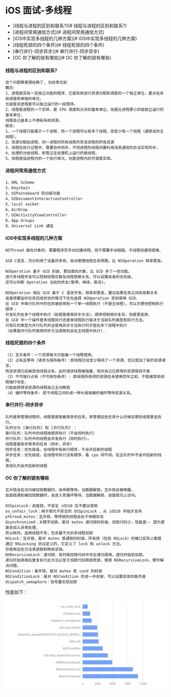 # iOS 面试-多线程

- [线程与进程的区别和联系?](# 线程与进程的区别和联系?)
- [进程间常用通信方式](# 进程间常用通信方式)
- [iOS中实现多线程的几种方案](# iOS中实现多线程的几种方案)
- [线程死锁的四个条件](# 线程死锁的四个条件)
- [串行并行-同步异步](# 串行并行-同步异步)
- [OC 你了解的锁有哪些](# OC 你了解的锁有哪些)

#### 线程与进程的区别和联系?
```
这个问题算是很经典了, 也经常见到
概念:
1、进程是具有一定独立功能的程序、它是系统进行资源分配和调度的一个独立单位，重点在系统调度和单独的单位，
也就是说进程是可以独立运行的一段程序。    
2、线程是进程的一个实体，是 CPU 调度和分派的基本单位，他是比进程更小的能独立运行的基本单位，
线程自己基本上不拥有系统资源。
联系:
1、一个线程只能属于一个进程，而一个进程可以有多个线程，但至少有一个线程（通常说的主线程）。    
2、资源分配给进程，同一进程的所有线程共享该进程的所有资源
3、线程在执行过程中，需要协作同步。不同进程的线程间要利用消息通信的办法实现同步。    
4、处理机分给线程，即真正在处理机上运行的是线程。   
5、线程是指进程内的一个执行单元，也是进程内的可调度实体。
```
#### 进程间常用通信方式
```
1、URL Scheme
2、Keychain
3、UIPasteboard 剪切板功能
4、UIDocumentInteractionController
5、local socket
6、AirDrop
7、UIActivityViewController
8、App Groups
9、Universal Link 通连
```
#### iOS中实现多线程的几种方案
```
NSThread 面向对象的，需要程序员手动创建线程，但不需要手动销毁。子线程间通信很难。

GCD C语言，充分利用了设备的多核，自动管理线程生命周期。比 NSOperation 效率更高。

NSOperation 基于 GCD 封装，更加面向对象，比 GCD 多了一些功能。
进行多线程开发可以控制线程总数及线程依赖关系，可以设置自身的优先级，
还可以判断 Operation 当前的状态(暂停，继续，取消)。

NSOperation 相比 GCD 基于 C 语言开发，效率却更高，建议如果任务之间有依赖关系
或者想要监听任务完成状态的情况下优先选择 NSOperation 否则使用 GCD.
在 GCD 中串行队列中的任务被安排到一个单一线程执行（不是主线程），可以方便地控制执行顺序；
并发队列在多个线程中执行（前提是使用异步方法），顺序控制相对复杂，但是更高效.
在 GCD 中一个操作是多线程执行还是单线程执行取决于当前队列类型和执行方法，
只有队列类型为并行队列并且使用异步方法执行时才能在多个线程中执行
（如果是并行队列使用同步方法调用则会在主线程中执行).
```
#### 线程死锁的四个条件
```
（1）互斥条件：一个资源每次只能被一个线程使用。
（2）占有且等待（请求与保持条件）：即线程已经至少保持了一个资源，但又提出了新的资源请求，
而该资源已经被其他线程占有，此时请求线程被阻塞，但对自己已获得的资源保持不放
（3）不可强行占有（不可剥夺条件）: 即线程所获得的资源在未使用完毕之前，不能被其他线程强行夺走，
只能由获得该资源的线程自己主动释放
（4）循环等待条件: 若干线程之间形成一种头尾相接的循环等待资源关系。
```
#### 串行并行-同步异步
```
队列是来管理线程的，线程里面放着很多的任务，来管理这些任务什么时候在哪些线程里去执行。
队列分为 [串行队列] 和 [并行队列] ：
串行队列：队列中的线程按顺序执行（不会同时执行）
并行队列：队列中的线程会并发执行（同时执行）。
线程里面有非常多的任务（同步，异步）
同步任务：优先级高，在线程中有执行顺序，不会开启新的线程
异步任务：优先级低，在线程中执行没有顺序，看 cpu 闲不闲。在主队列中不会开启新的线程，
其他队列会开启新的线程
```
#### OC 你了解的锁有哪些
```
互斥锁会在访问被加锁数据时，会休眠等待，当数据解锁，互斥锁会被唤醒。
自旋锁遇到被加锁数据时，会进入死循环等待，当数据解锁，自旋锁马上访问。

OSSpinLock：自旋锁，不安全 iOS10 后不建议使用
os_unfair_lock：用于取代不安全的 OSSpinLock ，从 iOS10 开始才支持
pthread_mutex：互斥锁，等待锁的线程会处于休眠状态
@synchronized：关键字加锁，是对 mutex 递归锁的封装，加锁代码少，性能差—- 因为里面会加入异常处理, 
所以耗时。适用线程不多，任务量不大的多线程加锁
NSLock：互斥锁，是对 mutex 普通锁的封装。所有锁（包括 NSLock）的接口实际上都是
通过 NSLocking 协议定义的，它定义了 lock 和 unlock 方法。
你使用这些方法来获取和释放该锁。
NSRecursiveLock：递归锁，有时候加锁代码中存在递归调用，递归开始前加锁，
递归开始调用后重复执行此方法以至于加锁代码照成死锁，使用 NSRecursiveLock，便可解决问题。
NSCondition：条件锁，是对 mutex 和 cond 的封装
NSConditionLock：是对 NSCondition 的进一步封装，可以设置具体的条件值
dispatch_semaphore：信号量实现加锁
```
性能如下：
![锁的性能. png](./image/锁的性能.png)